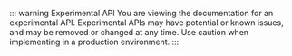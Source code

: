 ::: warning Experimental API
You are viewing the documentation for an experimental API. Experimental APIs may have potential or known issues, and may be removed or changed at any time. Use caution when implementing in a production environment.
:::